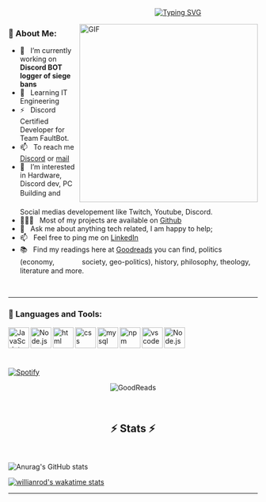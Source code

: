 ㅤㅤㅤㅤㅤㅤㅤㅤㅤㅤㅤㅤㅤㅤㅤㅤㅤㅤㅤㅤㅤㅤㅤ[![Typing SVG](https://readme-typing-svg.herokuapp.com/?lines=Welcome+to+my+profile)](https://git.io/typing-svg)


<img align="right" alt="GIF" src="https://raw.githubusercontent.com/rahul-jha98/rahul-jha98/main/techstack.gif" width="360px"/>
  
### 🧐 About Me:


- 🔭 &nbsp; I’m currently working on **Discord BOT logger of siege bans**
- 🌱 &nbsp; Learning IT Engineering
- ⚡ &nbsp; Discord Certified Developer for Team FaultBot.
- 📫 &nbsp; To reach me [Discord](https://discord.gg/zeh) or [mail](mailto:theoperson333@gmail.com?subject=[Contact])
- 👀 &nbsp; I’m interested in Hardware, Discord dev, PC Building andㅤㅤㅤㅤㅤㅤㅤㅤㅤ Social medias developement like Twitch, Youtube, Discord.
- 👨🏻‍💻 &nbsp; Most of my projects are available on [Github](https://github.com/theoperson?tab=repositories)
- 💬 &nbsp; Ask me about anything tech related, I am happy to help;
- 📫 &nbsp; Feel free to ping me on [LinkedIn](https://www.linkedin.com/in/theoperson/)
- 📚 &nbsp; Find my readings here at [Goodreads](https://www.goodreads.cotheoperson) you can find, politics (economy, ㅤㅤㅤㅤsociety, geo-politics), history, philosophy, theology, literature and more. 



<br>
<hr>

### 🔨 Languages and Tools:
 

<a href="https://developer.mozilla.org/en-US/docs/Web/JavaScript" target="_blank"> <img align="left" alt="JavaScript" height ="42px"  src="https://raw.githubusercontent.com/rahul-jha98/github_readme_icons/main/language_and_tools/square/javascript/javascript.svg"> </a>


<a href="https://nodejs.org" target="_blank"><img align="left" alt="Node.js" height ="42px" src="https://raw.githubusercontent.com/rahul-jha98/github_readme_icons/main/language_and_tools/square/node/node.svg"></a> 
 
<a href="https://nodejs.org" target="_blank"><img align="left" alt="html" height ="42px" src="https://raw.githubusercontent.com/rahul-jha98/github_readme_icons/main/language_and_tools/square/node/node.svg"></a> 
  
<a href="https://nodejs.org" target="_blank"><img align="left" alt="css" height ="42px" src="https://raw.githubusercontent.com/rahul-jha98/github_readme_icons/main/language_and_tools/square/node/node.svg"></a> 
   
<a href="https://nodejs.org" target="_blank"><img align="left" alt="mysql" height ="42px" src="https://raw.githubusercontent.com/rahul-jha98/github_readme_icons/main/language_and_tools/square/node/node.svg"></a> 
    
<a href="https://nodejs.org" target="_blank"><img align="left" alt="npm" height ="42px" src="https://raw.githubusercontent.com/rahul-jha98/github_readme_icons/main/language_and_tools/square/node/node.svg"></a> 
     
<a href="https://nodejs.org" target="_blank"><img align="left" alt="vscode" height ="42px" src="https://raw.githubusercontent.com/rahul-jha98/github_readme_icons/main/language_and_tools/square/node/node.svg"></a> 
      
<a href="https://nodejs.org" target="_blank"><img align="left" alt="Node.js" height ="42px" src="https://raw.githubusercontent.com/rahul-jha98/github_readme_icons/main/language_and_tools/square/node/node.svg"></a> 





<br><br><br>

<br> [![Spotify](https://novatorem.vercel.app/api/spotify)](https://open.spotify.com/user/JUG_UK) 
<p align="center">
  <img src="https://goodreads-readme.vercel.app/api/book" alt="GoodReads"/>
</p>



<br>

<h2 align="center">⚡ Stats ⚡</h2>
<br>
<p align=center>
  <div align=center>
   </div>

 
 ![Anurag's GitHub stats](https://github-readme-stats.vercel.app/api?username=anuraghazra&show_icons=true&theme=tokyonight)
 
 [![willianrod's wakatime stats](https://github-readme-stats.vercel.app/api/wakatime?username=juguk)](https://github.com/anuraghazra/github-readme-stats)

    
  
 
</p>

<hr>

